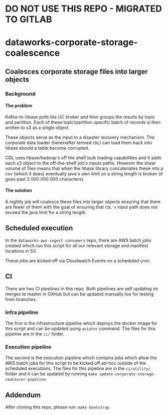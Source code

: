 # DO NOT USE THIS REPO - MIGRATED TO GITLAB

# dataworks-corporate-storage-coalescence

## Coalesces corporate storage files into larger objects

### Background

#### The problem

Kafka-to-hbase polls the UC  broker and then groups the results by topic and partition.
Each of these topic/partition specific batch of records is then written to s3 as a 
single object.

These objects serve as the input to a disaster recovery mechanism. The corporate data
loader (hereinafter termed `CDL`) can load them back into hbase should a table become corrupted. 

CDL uses hbase/hadoop's off the shelf bulk loading capabilities and it adds each s3 object 
to the off-the-shelf job's inputs paths. However the shear volume of files means that when
the hbase library concatenates these into a csv (which it does) eventually java's own
limit on a string length is broken (it goes past 2 000 000 000 characters). 

#### The solution

A nightly job will coalesce these files into larger objects ensuring that there are fewer 
of them with the goal of ensuring that `CDL's` input path does not exceed the java limit 
for a string length.

## Scheduled execution

In the `dataworks-aws-ingest-consumers` repo, there are AWS batch jobs created which run this script for all our relevant storage and manifest locations in S3.

These jobs are kicked off via Cloudwatch Events on a scheduled cron.

## CI

There are two CI pipelines in this repo. Both pipelines are self updating on merges to master in GitHub but can be updated manually too for testing from branches.

### Infra pipeline

The first is the infrastructure pipeline which deploys the docker image for this script and can be updated using `aviator` command. The files for this pipeline are in the `ci/` folder.

### Execution pipeline

The second is the execution pipeline which contains jobs which allow the AWS batch jobs for this script to be kicked off ad-hoc outside of the scheduled executions. The files for this pipeline are in the `ci/utility/` folder and it can be updated by running `make update-corporate-storage-coalescer-pipeline`.

## Addendum
After cloning this repo, please run:
`make bootstrap`
